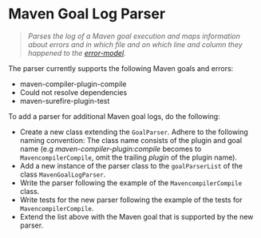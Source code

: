 # Maven Goal Log Parser

> _Parses the log of a Maven goal execution and maps information about errors and in which file and on which line and column they happened to the [error-model](../error-model)._

The parser currently supports the following Maven goals and errors:

- maven-compiler-plugin-compile
- Could not resolve dependencies
- maven-surefire-plugin-test

To add a parser for additional Maven goal logs, do the following:

- Create a new class extending the `GoalParser`. Adhere to the following naming convention: The class name consists of the plugin and goal name (e.g _maven-compiler-plugin:compile_ becomes to `MavencompilerCompile`, omit the trailing _plugin_ of the plugin name).
- Add a new instance of the parser class to the `goalParserList` of the class `MavenGoalLogParser`.
- Write the parser following the example of the `MavencompilerCompile` class.
- Write tests for the new parser following the example of the tests for `MavencompilerCompile`.
- Extend the list above with the Maven goal that is supported by the new parser.
